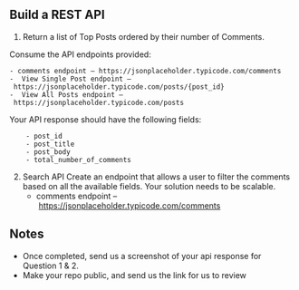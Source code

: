 ## Build a REST API


1. Return a list of Top Posts ordered by their number of Comments. 

Consume the API endpoints provided: 

	- comments endpoint – https://jsonplaceholder.typicode.com/comments
	-  View Single Post endpoint – https://jsonplaceholder.typicode.com/posts/{post_id}
	-  View All Posts endpoint – https://jsonplaceholder.typicode.com/posts
	

Your API response should have the following fields: 

		- post_id 
		- post_title
		- post_body 
		- total_number_of_comments


2. Search API 
Create an endpoint that allows a user to filter the comments based on all the available fields. Your solution needs to be scalable. 
	- comments endpoint – https://jsonplaceholder.typicode.com/comments

## Notes

- Once completed, send us a screenshot of your api response for Question 1 & 2. 
- Make your repo public, and send us the link for us to review
